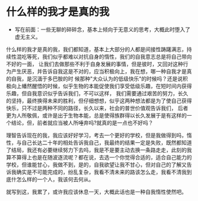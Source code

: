 # 什么样的我才是真的我

- 写在前面：一些无聊的碎碎念，基本上倾向于无意义的思考，大概此时堕入了虚无主义。

什么样的我才是真的我，我们都知道，基本上大部分的人都是间接性踌躇满志，持续性混吃等死，我们似乎都难以对抗自身的惰性，我们的自我意志总是将自己带向不好的一面，
让我们去做那些不利于自身发展的事情，但是彼时，又回对这种行为产生厌恶，并告诉自我这是不对的，应当积极向上，我在想，哪一种自我才是真的自我，是沉湎于多巴胺的时
候那种"大众认为的低级快乐"的时候吗？还是说积极向上幡然醒悟的时候，似乎生物的本能促使我们享受低级乐趣，在短时间内获得乐趣，但自我意识似乎告诉我们，不可以这样，
我们需要通过艰苦的努力，长久的坚持，最终换得未来的胜利，但仔细想想，似乎这两种想法都是为了使自己获得快乐，只不过是两种不同的路径，长久以来，社会的普世价值观告诉我们，
后者更为人所敬佩，或许是出于生物本能，总是使得族群得以长久发展于是有这样的一个结论，但，前者就应当被人所唾弃吗?就真的是一点也不好吗？


理智告诉现在的我，我应该好好学习，考去一个更好的学校，但是我做得到吗，惰性，与自己长达二十年的相处告诉我自己，我最终的结果一定是失败，既然都知道了结局，我还有必要继续努力下去吗，我是不是要主动去换一条路走走，此刻的我算不算得上也是在随波逐流呢？都在说，去选一个你觉得合适的，适合自己能力的学校，但谁能甘心，我做不到，是的，自我欲望让我不甘心，但对自己的了解又告诉我确实是不可能完成的，纷乱复杂，我看不清未来的路该怎么走，我看不清我到底什怎么样的一个人，我该何去何从。

就写到这，我累了，或许我应该休息一天，大概此话也是一种自我惰性使然吧。

